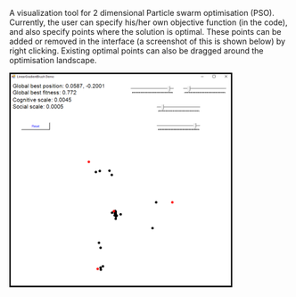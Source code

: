 A visualization tool for 2 dimensional Particle swarm optimisation (PSO). Currently, the user can specify his/her own objective function (in the code), and also specify points where the solution is optimal. These points can be added or removed in the interface (a screenshot of this is shown below) by right clicking. Existing optimal points can also be dragged around the optimisation landscape.

<img src="Screenshot1.png" width="400" align="center">
